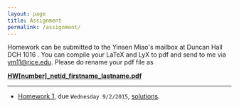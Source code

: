 ```yaml
---
layout: page
title: Assignment
permalink: /assignment/
---
```


Homework can be submitted to the Yinsen Miao's mailbox at Duncan Hall DCH 1016 . You can  compile your  LaTeX and LyX to pdf and send to me via <ym11@rice.edu>. Please do rename your pdf file as

[**HW[number]_netid_firstname_lastname.pdf**]()

--------------------

- [Homework 1](\homework\hw1a_2015.pdf), due `Wednesday 9/2/2015`, [solutions]().


